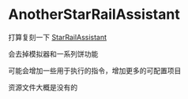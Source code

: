 # AnotherStarRailAssistant

打算复刻一下 [StarRailAssistant](https://github.com/Starry-Wind/StarRailAssistant)

会去掉模拟器和一系列饼功能

可能会增加一些用于执行的指令，增加更多的可配置项目

资源文件大概是没有的
